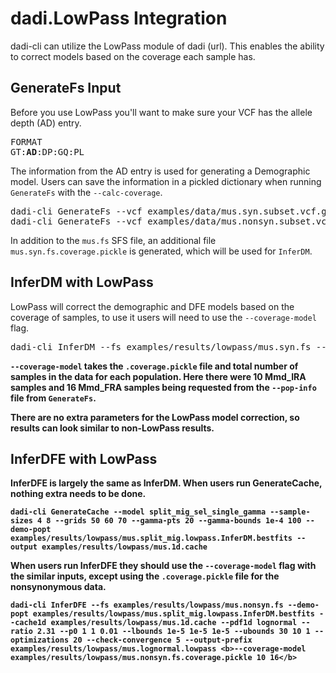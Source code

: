 # dadi.LowPass Integration

dadi-cli can utilize the LowPass module of dadi (url). This enables the ability to correct models based on the coverage each sample has.

## GenerateFs Input

Before you use LowPass you'll want to make sure your VCF has the allele depth (AD) entry.
<pre>
FORMAT
GT:<b>AD</b>:DP:GQ:PL
</pre>
The information from the AD entry is used for generating a Demographic model. Users can save the information in a pickled dictionary when running `GenerateFs` with the `--calc-coverage`.
<pre>
dadi-cli GenerateFs --vcf examples/data/mus.syn.subset.vcf.gz --pop-info examples/data/mouse.popfile.txt --pop-ids Mmd_IRA Mmd_FRA --projections 4 8 --polarized --output examples/results/lowpass/mus.syn.fs <b>--calc-coverage</b>
dadi-cli GenerateFs --vcf examples/data/mus.nonsyn.subset.vcf.gz --pop-info examples/data/mouse.popfile.txt --pop-ids Mmd_IRA Mmd_FRA --projections 4 8 --polarized --output examples/results/lowpass/mus.nonsyn.fs <b>--calc-coverage</b>
</pre>
In addition to the `mus.fs` SFS file, an additional file `mus.syn.fs.coverage.pickle` is generated, which will be used for `InferDM`.

## InferDM with LowPass
LowPass will correct the demographic and DFE models based on the coverage of samples, to use it users will need to use the `--coverage-model` flag.
<pre>
dadi-cli InferDM --fs examples/results/lowpass/mus.syn.fs --model split_mig --p0 4.5 0.8 0.8 0.36 0.01 --lbounds 1e-5 1e-5 1e-5 1e-5 1e-5 --ubounds 10 10 1 10 1 --output-prefix examples/results/lowpass/mus.split_mig.lowpass --optimizations 20 --check-convergence 5 --grids 50 60 70 <b>--coverage-model examples/results/lowpass/mus.syn.fs.coverage.pickle 10 16<b>
</pre>
`--coverage-model` takes the `.coverage.pickle` file and total number of samples in the data for each population. Here there were 10 Mmd_IRA samples and 16 Mmd_FRA samples being requested from the `--pop-info` file from `GenerateFs`.

There are no extra parameters for the LowPass model correction, so results can look similar to non-LowPass results.

## InferDFE with LowPass

InferDFE is largely the same as InferDM. When users run GenerateCache, nothing extra needs to be done.
```
dadi-cli GenerateCache --model split_mig_sel_single_gamma --sample-sizes 4 8 --grids 50 60 70 --gamma-pts 20 --gamma-bounds 1e-4 100 --demo-popt examples/results/lowpass/mus.split_mig.lowpass.InferDM.bestfits --output examples/results/lowpass/mus.1d.cache
```

When users run InferDFE they should use the `--coverage-model` flag with the similar inputs, except using the `.coverage.pickle` file for the nonsynonymous data.
```
dadi-cli InferDFE --fs examples/results/lowpass/mus.nonsyn.fs --demo-popt examples/results/lowpass/mus.split_mig.lowpass.InferDM.bestfits --cache1d examples/results/lowpass/mus.1d.cache --pdf1d lognormal --ratio 2.31 --p0 1 1 0.01 --lbounds 1e-5 1e-5 1e-5 --ubounds 30 10 1 --optimizations 20 --check-convergence 5 --output-prefix examples/results/lowpass/mus.lognormal.lowpass <b>--coverage-model examples/results/lowpass/mus.nonsyn.fs.coverage.pickle 10 16</b>
```